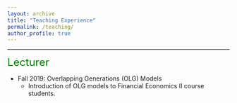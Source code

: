 ```yaml
---
layout: archive
title: "Teaching Experience"
permalink: /teaching/
author_profile: true
---
```


---
<font size="5" color="green">Lecturer</font>

- Fall 2019: Overlapping Generations (OLG) Models
	- Introduction of OLG models to Financial Economics II course students.

<!--

---
<font size="5" color="green">Teaching Assistant</font>

- Spring 2021: Microeconomics II / Game Theory (Instructors: [B. Kamali-Shahdadi](https://teias.institute/~kamali/)) 
	- Role: HW Sessions


- Spring 2020: Microeconomics II / Game Theory (Instructors: [M.H. Dehghani](https://sites.google.com/site/mhdehghani/), [F. Haghpanah](https://teias.institute/people/faculty/econ/farshad-hagh-panah/)) 
	- Role: HW Sessions


- Spring 2020: Introduction to Macroeconomics I
  (Instructor: [H. Joshaghani](https://teias.institute/~joshaghani/))
	- Role: Dynare (Instructor + HW), holding weekly paper reading sessions
	- Materials: [[Dynare]](https://peymanshahidi.github.io/codes/) [[Introduction to Paper Reading]](http://peymanshahidi.github.io/files/Presentation_and_Summarizing_Guidelines2020.pdf)

-->